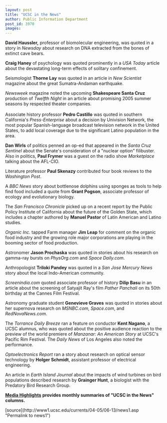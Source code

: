 ```yaml
---
layout: post
title: "UCSC in the News"
author: Public Information Department
post_id: 3970
images:
---
```


<a name="content" id="content"></a>
<p>
  <b>David Haussler,</b> professor of biomolecular engineering, was quoted in a story in <i>Newsday</i> about research on DNA extracted from the bones of extinct cave bears.
</p>
<p>
  <b>Craig Haney</b> of psychology was quoted prominently in a <i>USA Today</i> article about the devastating long-term effects of solitary confinement.
</p>
<p>
  Seismologist <b>Thorne Lay</b> was quoted in an article in <i>New Scientist</i> magazine about the great Sumatra-Andaman earthquake.
</p>
<p>
  <i>Newsweek</i> magazine noted the upcoming <b>Shakespeare Santa Cruz</b> production of <i>Twelfth Night</i> in an article about promising 2005 summer seasons by respected theater companies.<br>
  <br>
  Associate history professor <b>Pedro Castillo</b> was quoted in southern California's <i>Press-Enterprise</i> about a decision by Univision Network, the most popular Spanish-language broadcast television network in the United States, to add local coverage due to the significant Latino population in the area.<br>
</p>
<p>
  <b>Dan Wirls</b> of politics penned an op-ed that appeared in the <i>Santa Cruz Sentinel</i> about the Senate's consideration of a "nuclear option" filibuster. Also in politics, <b>Paul Frymer</b> was a guest on the radio show <i>Marketplace</i> talking about the AFL-CIO.
</p>
<p>
  Literature professor <b>Paul Skenazy</b> contributed four book reviews to the <i>Washington Post</i>.
</p>
<p>
  A <i>BBC News</i> story about bottlenose dolphins using sponges as tools to help find food included a quote from <b>Grant Pogson</b>, associate professor of ecology and evolutionary biology.
</p>
<p>
  The <i>San Francisco Chronicle</i> picked up on a recent report by the Public Policy Institute of California about the future of the Golden State, which includes a chapter authored by <b>Manuel Pastor</b> of Latin American and Latino studies.
</p>
<p>
  <i>Organic Inc.</i> tapped Farm manager <b>Jim Leap</b> for comment on the organic food industry and the growing role major corporations are playing in the booming sector of food production.
</p>
<p>
  Astronomer <b>Jason Prochaska</b> was quoted in stories about his research on gamma-ray bursts on <i>PhysOrg.com</i> and <i>Space Daily.com</i>.
</p>
<p>
  Anthropologist <b>Triloki Pandey</b> was quoted in a <i>San Jose Mercury News</i> story about the local Indo-American community.
</p>
<p>
  <i>Screenindia.com</i> quoted associate professor of history <b>Dilip Basu</b> in an article about the screening of Satyajit Ray's film <i>Pather Panchali</i> on its 50th birthday at the Cannes Film Festival.
</p>
<p>
  Astronomy graduate student <b>Genevieve Graves</b> was quoted in stories about her supernova research on <i>MSNBC.com, Space.com</i>, and <i>RedNovaNews.com</i>.
</p>
<p>
  The <i>Torrance Daily Breeze</i> ran a feature on conductor <b>Kent Nagano</b>, a UCSC alumnus, who was quoted about the positive audience reaction to the preview of the world premiere of <i>Manzanar: An American Story</i> at UCSC's Pacific Rim Festival. The <i>Daily News</i> of Los Angeles also noted the performance.
</p>
<p>
  <i>Optoelectronics Report</i> ran a story about research on optical sensor technology by <b>Holger Schmidt</b>, assistant professor of electrical engineering.
</p>
<p>
  An article in <i>Earth Island Journal</i> about the impacts of wind turbines on bird populations described research by <b>Grainger Hunt</b>, a biologist with the Predatory Bird Research Group.
</p>
<p>
  <a href="http://www.ucsc.edu/news_events/media_highlights"><b>Media Highlights</b></a> <b>provides monthly summaries of "UCSC in the News" columns.</b><br>
</p>
<form>
  <input name="t1" size="-1" type="hidden">
</form>



</p>
[source](http://www1.ucsc.edu/currents/04-05/06-13/news1.asp "Permalink to news1")
